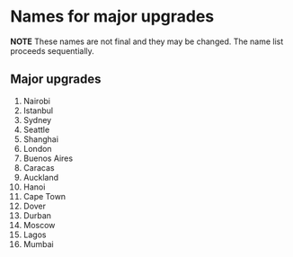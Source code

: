 # Names for major upgrades

**NOTE** These names are not final and they may be changed. The name list proceeds sequentially.

## Major upgrades
1.  Nairobi
2.  Istanbul
3.  Sydney
4.  Seattle
5.  Shanghai
6.  London
7.  Buenos Aires
8.  Caracas
9.  Auckland
10. Hanoi
11. Cape Town
12. Dover
13. Durban
14. Moscow
15. Lagos
16. Mumbai
